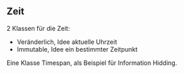 

## Zeit

2 Klassen für die Zeit:

- Veränderlich, Idee aktuelle Uhrzeit
- Immutable, Idee ein bestimmter Zeitpunkt



Eine Klasse Timespan, als Beispiel für Information Hidding.



